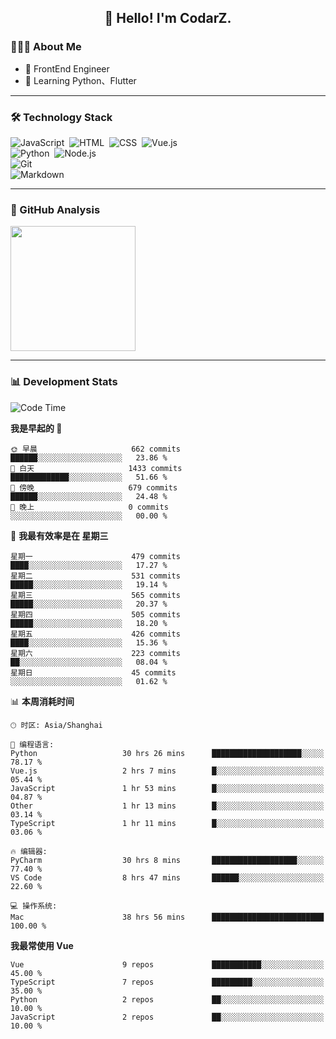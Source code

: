 <h2 align="center">👋 Hello! I'm CodarZ.</h2>

### 👨🏻‍💻 About Me

- 🤔 FrontEnd Engineer
- 🌱 Learning Python、Flutter

-------

### 🛠 Technology Stack

![JavaScript](https://img.shields.io/badge/-JavaScript-000?style=flat&logo=javascript)&nbsp;
![HTML](https://img.shields.io/badge/-HTML-000?style=flat&logo=HTML5)&nbsp;
![CSS](https://img.shields.io/badge/-CSS-000?style=flat&logo=CSS3&logoColor=1572B6)&nbsp;
![Vue.js](https://img.shields.io/badge/-Vue-000?style=flat&logo=adobe-photoshop)\
![Python](https://img.shields.io/badge/-Python-000?style=flat&logo=python)&nbsp;
![Node.js](https://img.shields.io/badge/-Node.js-000?style=flat&logo=node.js)&nbsp;\
![Git](https://img.shields.io/badge/-Git-000?style=flat&logo=git)\
![Markdown](https://img.shields.io/badge/-Markdown-000?style=flat&logo=markdown)&nbsp;

-------

### 🔭 GitHub Analysis

<!-- 
参考：https://github.com/anuraghazra/github-readme-stats 
-->
<p align="left">
  <a href="https://github.com/CodarZ">
    <img height="200em" src="https://github-readme-stats-eight-theta.vercel.app/api?username=CodarZ&show_icons=true&theme=vue-dark&include_all_commits=true&count_private=true&hide=contribs,issues" />
  </a>
</p>

-------

### 📊 Development Stats

<!--START_SECTION:waka-->
![Code Time](http://img.shields.io/badge/Code%20Time-739%20hrs%2052%20mins-blue)

**我是早起的 🐤** 

```text
🌞 早晨                     662 commits         ██████░░░░░░░░░░░░░░░░░░░   23.86 % 
🌆 白天                     1433 commits        █████████████░░░░░░░░░░░░   51.66 % 
🌃 傍晚                     679 commits         ██████░░░░░░░░░░░░░░░░░░░   24.48 % 
🌙 晚上                     0 commits           ░░░░░░░░░░░░░░░░░░░░░░░░░   00.00 % 
```
📅 **我最有效率是在 星期三** 

```text
星期一                      479 commits         ████░░░░░░░░░░░░░░░░░░░░░   17.27 % 
星期二                      531 commits         █████░░░░░░░░░░░░░░░░░░░░   19.14 % 
星期三                      565 commits         █████░░░░░░░░░░░░░░░░░░░░   20.37 % 
星期四                      505 commits         █████░░░░░░░░░░░░░░░░░░░░   18.20 % 
星期五                      426 commits         ████░░░░░░░░░░░░░░░░░░░░░   15.36 % 
星期六                      223 commits         ██░░░░░░░░░░░░░░░░░░░░░░░   08.04 % 
星期日                      45 commits          ░░░░░░░░░░░░░░░░░░░░░░░░░   01.62 % 
```


📊 **本周消耗时间** 

```text
🕑︎ 时区: Asia/Shanghai

💬 编程语言: 
Python                   30 hrs 26 mins      ████████████████████░░░░░   78.17 % 
Vue.js                   2 hrs 7 mins        █░░░░░░░░░░░░░░░░░░░░░░░░   05.44 % 
JavaScript               1 hr 53 mins        █░░░░░░░░░░░░░░░░░░░░░░░░   04.87 % 
Other                    1 hr 13 mins        █░░░░░░░░░░░░░░░░░░░░░░░░   03.14 % 
TypeScript               1 hr 11 mins        █░░░░░░░░░░░░░░░░░░░░░░░░   03.06 % 

🔥 编辑器: 
PyCharm                  30 hrs 8 mins       ███████████████████░░░░░░   77.40 % 
VS Code                  8 hrs 47 mins       ██████░░░░░░░░░░░░░░░░░░░   22.60 % 

💻 操作系统: 
Mac                      38 hrs 56 mins      █████████████████████████   100.00 % 
```

**我最常使用 Vue** 

```text
Vue                      9 repos             ███████████░░░░░░░░░░░░░░   45.00 % 
TypeScript               7 repos             █████████░░░░░░░░░░░░░░░░   35.00 % 
Python                   2 repos             ██░░░░░░░░░░░░░░░░░░░░░░░   10.00 % 
JavaScript               2 repos             ██░░░░░░░░░░░░░░░░░░░░░░░   10.00 % 
```




<!--END_SECTION:waka-->


